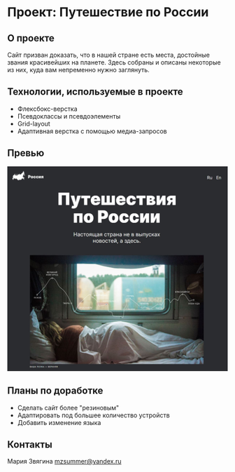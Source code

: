 # Проект: Путешествие по России

## **О проекте**

Сайт призван доказать, что в нашей стране есть места, достойные звания красивейших на планете. Здесь собраны и описаны некоторые из них, куда вам непременно нужно заглянуть.

## **Технологии, используемые в проекте**

* Флексбокс-верстка
* Псевдоклассы и псевдоэлементы
* Grid-layout
* Адаптивная верстка с помощью медиа-запросов

## **Превью**

![Превью сайта](/images/preview-for-readme.JPG)

## **Планы по доработке**

* Сделать сайт более "резиновым"
* Адаптировать под большее количество устройств
* Добавить изменение языка

## **Контакты**
Мария Звягина
mzsummer@yandex.ru